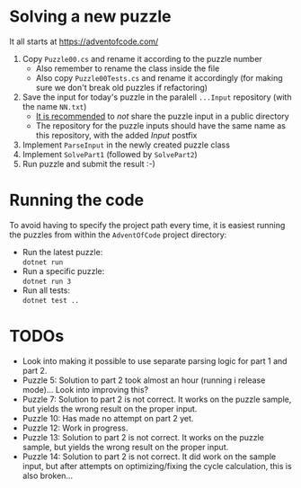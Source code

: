 # Solving a new puzzle

It all starts at https://adventofcode.com/

1. Copy `Puzzle00.cs` and rename it according to the puzzle number
   - Also remember to rename the class inside the file
   - Also copy `Puzzle00Tests.cs` and rename it accordingly (for making sure we don't break old puzzles if refactoring)
1. Save the input for today's puzzle in the paralell `...Input` repository (with the name `NN.txt`)
   - [It is recommended](https://www.reddit.com/r/adventofcode/wiki/faqs/copyright/inputs/) to _not_ share the puzzle input in a public directory
   - The repository for the puzzle inputs should have the same name as this repository, with the added _Input_ postfix
1. Implement `ParseInput` in the newly created puzzle class
1. Implement `SolvePart1` (followed by `SolvePart2`)
1. Run puzzle and submit the result :-)

# Running the code

To avoid having to specify the project path every time, it is easiest running the puzzles from within the `AdventOfCode` project directory:

- Run the latest puzzle:  
  `dotnet run`
- Run a specific puzzle:  
  `dotnet run 3`
- Run all tests:  
  `dotnet test ..`

# TODOs

- Look into making it possible to use separate parsing logic for part 1 and part 2.
- Puzzle 5: Solution to part 2 took almost an hour (running i release mode)... Look into improving this?
- Puzzle 7: Solution to part 2 is not correct. It works on the puzzle sample, but yields the wrong result on the proper input.
- Puzzle 10: Has made no attempt on part 2 yet.
- Puzzle 12: Work in progress.
- Puzzle 13: Solution to part 2 is not correct. It works on the puzzle sample, but yields the wrong result on the proper input.
- Puzzle 14: Solution to part 2 is not correct. It did work on the sample input, but after attempts on optimizing/fixing the cycle calculation, this is also broken...
